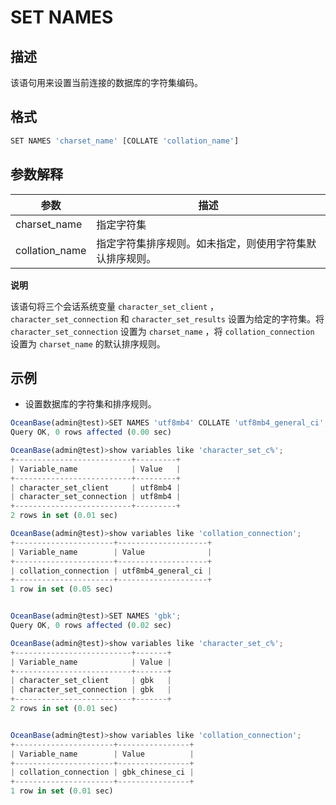 SET NAMES 
==============================



描述 
-----------

该语句用来设置当前连接的数据库的字符集编码。

格式 
-----------

```javascript
SET NAMES 'charset_name' [COLLATE 'collation_name']
```



参数解释 
-------------



|       参数       |              描述              |
|----------------|------------------------------|
| charset_name   | 指定字符集                        |
| collation_name | 指定字符集排序规则。如未指定，则使用字符集默认排序规则。 |


**说明**



该语句将三个会话系统变量 `character_set_client` ， `character_set_connection` 和 `character_set_results` 设置为给定的字符集。将 `character_set_connection` 设置为 `charset_name` ，将 `collation_connection` 设置为 `charset_name` 的默认排序规则。

示例 
-----------

* 设置数据库的字符集和排序规则。

  




```javascript
OceanBase(admin@test)>SET NAMES 'utf8mb4' COLLATE 'utf8mb4_general_ci';
Query OK, 0 rows affected (0.00 sec)

OceanBase(admin@test)>show variables like 'character_set_c%';
+--------------------------+---------+
| Variable_name            | Value   |
+--------------------------+---------+
| character_set_client     | utf8mb4 |
| character_set_connection | utf8mb4 |
+--------------------------+---------+
2 rows in set (0.01 sec)

OceanBase(admin@test)>show variables like 'collation_connection';
+----------------------+--------------------+
| Variable_name        | Value              |
+----------------------+--------------------+
| collation_connection | utf8mb4_general_ci |
+----------------------+--------------------+
1 row in set (0.05 sec)


OceanBase(admin@test)>SET NAMES 'gbk';
Query OK, 0 rows affected (0.02 sec)

OceanBase(admin@test)>show variables like 'character_set_c%';
+--------------------------+-------+
| Variable_name            | Value |
+--------------------------+-------+
| character_set_client     | gbk   |
| character_set_connection | gbk   |
+--------------------------+-------+
2 rows in set (0.01 sec)


OceanBase(admin@test)>show variables like 'collation_connection';
+----------------------+----------------+
| Variable_name        | Value          |
+----------------------+----------------+
| collation_connection | gbk_chinese_ci |
+----------------------+----------------+
1 row in set (0.01 sec)
```



